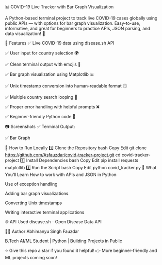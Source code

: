 📊 COVID-19 Live Tracker with Bar Graph Visualization

A Python-based terminal project to track live COVID-19 cases globally using public APIs — with options for bar graph visualization. Easy-to-use, informative, and great for beginners to practice APIs, JSON parsing, and data visualization! 🚀

📝 Features
✅ Live COVID-19 data using disease.sh API

✅ User input for country selection 🌍

✅ Clean terminal output with emojis 🤩

✅ Bar graph visualization using Matplotlib 📊

✅ Unix timestamp conversion into human-readable format 🕒

✅ Multiple country search looping 🔁

✅ Proper error handling with helpful prompts ❌

✅ Beginner-friendly Python code 🐍

📷 Screenshots
✅ Terminal Output:

✅ Bar Graph 


🚀 How to Run Locally
1️⃣ Clone the Repository
bash
Copy
Edit
git clone https://github.com/Asfauzdar/covid-tracker-project.git
cd covid-tracker-project
2️⃣ Install Dependencies
bash
Copy
Edit
pip install requests matplotlib
3️⃣ Run the Script
bash
Copy
Edit
python covid_tracker.py
🎁 What You’ll Learn
How to work with APIs and JSON in Python

Use of exception handling

Adding bar graph visualizations

Converting Unix timestamps

Writing interactive terminal applications

🌐 API Used
disease.sh - Open Disease Data API

🧑‍💻 Author
Abhimanyu Singh Fauzdar

B.Tech AI/ML Student | Python | Building Projects in Public

⭐ Give this repo a star if you found it helpful!
👉 More beginner-friendly and ML projects coming soon!
